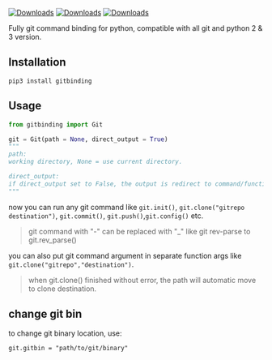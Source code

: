 [![Downloads](https://static.pepy.tech/badge/gitbinding)](https://pepy.tech/project/gitbinding) [![Downloads](https://static.pepy.tech/badge/gitbinding/month)](https://pepy.tech/project/gitbinding) [![Downloads](https://static.pepy.tech/badge/gitbinding/week)](https://pepy.tech/project/gitbinding)

Fully git command binding for python, compatible with all git and python 2 & 3 version.

## Installation

```
pip3 install gitbinding
```

## Usage

```python
from gitbinding import Git

git = Git(path = None, direct_output = True)
"""
path:
working directory, None = use current directory.

direct_output:
if direct_output set to False, the output is redirect to command/function return.
"""
```
now you can run any git command like `git.init()`, `git.clone("gitrepo destination")`, `git.commit()`, `git.push()`,`git.config()` etc.

> git command with "-" can be replaced with "_" like git rev-parse to git.rev_parse()

you can also put git command argument in separate function args like `git.clone("gitrepo","destination")`.

> when git.clone() finished without error, the path will automatic move to clone destination.

## change git bin

to change git binary location, use:
```
git.gitbin = "path/to/git/binary"
```
